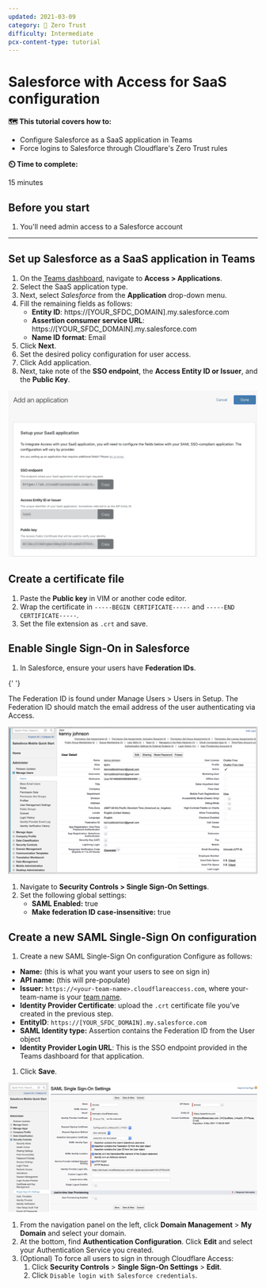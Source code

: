 ```yaml
---
updated: 2021-03-09
category: 🔐 Zero Trust
difficulty: Intermediate
pcx-content-type: tutorial
---
```


# Salesforce with Access for SaaS configuration

**🗺️ This tutorial covers how to:**

- Configure Salesforce as a SaaS application in Teams
- Force logins to Salesforce through Cloudflare's Zero Trust rules

**⏲️ Time to complete:**

15 minutes

## Before you start

1. You'll need admin access to a Salesforce account

---

## Set up Salesforce as a SaaS application in Teams

1. On the [Teams dashboard](https://dash.teams.cloudflare.com), navigate to **Access > Applications**.
1. Select the SaaS application type.
1. Next, select _Salesforce_ from the **Application** drop-down menu.
1. Fill the remaining fields as follows:
   - **Entity ID**: https://[YOUR_SFDC_DOMAIN].my.salesforce.com
   - **Assertion consumer service URL**: https://[YOUR_SFDC_DOMAIN].my.salesforce.com
   - **Name ID format**: Email
1. Click **Next**.
1. Set the desired policy configuration for user access.
1. Click Add application.
1. Next, take note of the **SSO endpoint**, the **Access Entity ID or Issuer**, and the **Public Key**.

![Setup SaaS IdPs](../static/documentation/applications/saas-integrate.png)

## Create a certificate file

1. Paste the **Public key** in VIM or another code editor.
1. Wrap the certificate in `-----BEGIN CERTIFICATE-----` and `-----END CERTIFICATE-----`.
1. Set the file extension as `.crt` and save.

## Enable Single Sign-On in Salesforce

1. In Salesforce, ensure your users have **Federation IDs**.

{' '}

<Aside>
  The Federation ID is found under Manage Users > Users in Setup. The Federation ID should match the
  email address of the user authenticating via Access.
</Aside>

![Salefsorce configuration](../static/zero-trust-security/access/salesforce.png)

1. Navigate to **Security Controls > Single Sign-On Settings**.
1. Set the following global settings:
   - **SAML Enabled:** true
   - **Make federation ID case-insensitive:** true

## Create a new SAML Single-Sign On configuration

1. Create a new SAML Single-Sign On configuration
   Configure as follows:

- **Name:** (this is what you want your users to see on sign in)
- **API name:** (this will pre-populate)
- **Issuer:** `https://<your-team-name>.cloudflareaccess.com`, where your-team-name is your [team name](/glossary#team-name).
- **Identity Provider Certificate**: upload the `.crt` certificate file you’ve created in the previous step.
- **EntityID**: `https://[YOUR_SFDC_DOMAIN].my.salesforce.com`
- **SAML Identity type:** Assertion contains the Federation ID from the User object
- **Identity Provider Login URL**: This is the SSO endpoint provided in the Teams dashboard for that application.

1. Click **Save**.

![Salefsorce configuration](../static/zero-trust-security/access/salesforce-sso.png)

1. From the navigation panel on the left, click **Domain Management** > **My Domain** and select your domain.
1. At the bottom, find **Authentication Configuration**. Click **Edit** and select your Authentication Service you created.
1. (Optional) To force all users to sign in through Cloudflare Access:
   1. Click **Security Controls** > **Single Sign-On Settings** > **Edit**.
   1. Click `Disable login with Salesforce credentials`.
